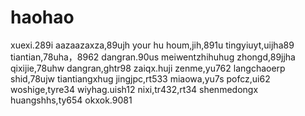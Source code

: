 # haohao
xuexi.289i
aazaazaxza,89ujh
your hu houm,jih,891u
tingyiuyt,uijha89
tiantian,78uha，8962
dangran.90us
meiwentzhihuhug
zhongd,89jjha
qixijie,78uhw
dangran,ghtr98
zaiqx.huji
zenme,yu762
langchaoerp
shid,78ujw
tiantiangxhug
jingjpc,rt533
miaowa,yu7s
pofcz,ui62
woshige,tyre34
wiyhag.uish12
nixi,tr432,rt34
shenmedongx
huangshhs,ty654
okxok.9081
